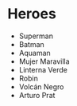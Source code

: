 # Heroes

* Superman
* Batman
* Aquaman
* Mujer Maravilla
* Linterna Verde
* Robin
* Volcán Negro
* Arturo Prat
